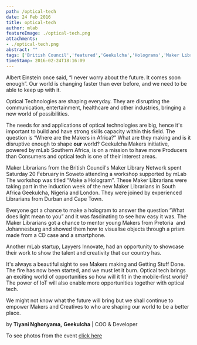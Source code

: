 ```yaml
---
path: /optical-tech
date: 24 Feb 2016
title: optical-tech
author: mlab
featureImage: ./optical-tech.png
attachments: 
- ./optical-tech.png
abstract: ""
tags: ['British Council','featured','Geekulcha','Holograms','Maker Librarians','Makers','mLab','mobile','smartphones','Soweto']
timeStamp: 2016-02-24T18:16:09
---
```


Albert Einstein once said, “I never worry about the future. It comes soon enough”. Our world is changing faster than ever before, and we need to be able to keep up with it.

Optical Technologies are shaping everyday. They are disrupting the communication, entertainment, healthcare and other industries, bringing a new world of possibilities.

The needs for and applications of optical technologies are big, hence it's important to build and have strong skills capacity within this field. The question is “Where are the Makers in Africa?” What are they making and is it disruptive enough to shape **our** world? Geekulcha Makers initiative, powered by mLab Southern Africa, is on a mission to have more Producers than Consumers and optical tech is one of their interest areas.

Maker Librarians from the British Council's Maker Library Network spent Saturday 20 February in Soweto attending a workshop supported by mLab The workshop was titled “Make a Hologram”. These Maker Librarians were taking part in the induction week of the new Maker Librarians in South Africa Geekulcha, Nigeria and London. They were joined by experienced Librarians from Durban and Cape Town.

Everyone got a chance to make a hologram to answer the question “What does light mean to you” and it was fascinating to see how easy it was. The Maker Librarians got a chance to mentor young Makers from Pretoria  and Johannesburg and showed them how to visualise objects through a prism made from a CD case and a smartphone.

Another mLab startup, Layyers Innovate, had an opportunity to showcase their work to show the talent and creativity that our country has.

It's always a beautiful sight to see Makers making and Getting Stuff Done. The fire has now been started, and we must let it burn. Optical tech brings an exciting world of opportunities so how will it fit in the mobile-first world? The power of IoT will also enable more opportunities together with optical tech.

We might not know what the future will bring but we shall continue to empower Makers and Creatives to who are shaping our world to be a better place.

by **Tiyani Nghonyama,** **Geekulcha** | COO &amp; Developer

To see photos from the event [click here](https:&#x2F;&#x2F;www.flickr.com&#x2F;photos&#x2F;geekulcha&#x2F;albums&#x2F;72157664730718042)


